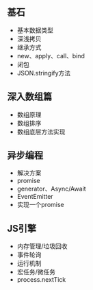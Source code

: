 ## 基石
 - 基本数据类型
 - 深浅拷贝
 - 继承方式
 - new、apply、call、bind
 - 闭包
 - JSON.stringify方法
 ## 深入数组篇
 - 数组原理
 - 数组排序
 - 数组底层方法实现
 ## 异步编程
 - 解决方案
 - promise
 - generator、Async/Await
 - EventEmitter
 - 实现一个promise
 ## JS引擎
 - 内存管理/垃圾回收
 - 事件轮询
 - 运行机制
 - 宏任务/微任务
 - process.nextTick